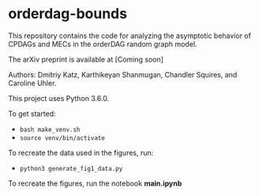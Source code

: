 # orderdag-bounds

This repository contains the code for analyzing the asymptotic behavior of CPDAGs and MECs in the orderDAG random graph model.

The arXiv preprint is available at [Coming soon]

Authors: Dmitriy Katz, Karthikeyan Shanmugan, Chandler Squires, and Caroline Uhler.

This project uses Python 3.6.0.

To get started:

* `bash make_venv.sh`
* `source venv/bin/activate`

To recreate the data used in the figures, run:
* `python3 generate_fig1_data.py`

To recreate the figures, run the notebook **main.ipynb**

